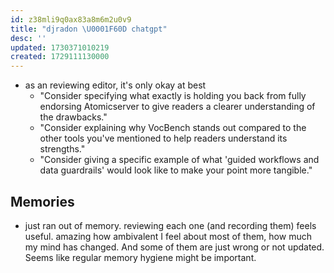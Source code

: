 ```yaml
---
id: z38mli9q0ax83a8m6m2u0v9
title: "djradon \U0001F60D chatgpt"
desc: ''
updated: 1730371010219
created: 1729111130000
---
```


- as an reviewing editor, it's only okay at best
  - "Consider specifying what exactly is holding you back from fully endorsing Atomicserver to give readers a clearer understanding of the drawbacks."
  - "Consider explaining why VocBench stands out compared to the other tools you've mentioned to help readers understand its strengths."
  - "Consider giving a specific example of what 'guided workflows and data guardrails' would look like to make your point more tangible."

## Memories

- just ran out of memory. reviewing each one (and recording them) feels useful. amazing how ambivalent I feel about most of them, how much my mind has changed. And some of them are just wrong or not updated. Seems like regular memory hygiene might be important.  
